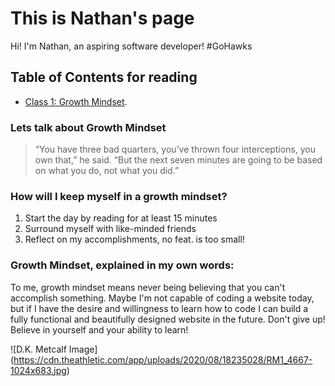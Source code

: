 # This is Nathan's page
Hi! I'm Nathan, an aspiring software developer! #GoHawks

## Table of Contents for reading
- [Class 1: Growth Mindset](https://growthmindset.org/).

### Lets talk about Growth Mindset

>“You have three bad quarters, you’ve thrown four interceptions, you own that,” he said. “But the next seven minutes are going to be based on what you do, not what you did.”

### How will I keep myself in a growth mindset?

1. Start the day by reading for at least 15 minutes
1. Surround myself with like-minded friends
1. Reflect on my accomplishments, no feat. is too small!

### Growth Mindset, explained in my own words:

To me, growth mindset means never being believing that you can't accomplish something. Maybe I'm not capable of coding a website today, but if I have the desire and willingness to learn how to code I can build a fully functional and beautifully designed website in the future. Don't give up! Believe in yourself and your ability to learn!

![D.K. Metcalf Image] (https://cdn.theathletic.com/app/uploads/2020/08/18235028/RM1_4667-1024x683.jpg)

